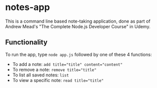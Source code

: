 # notes-app
This is a command line based note-taking application, done as part of Andrew Mead's "The Complete Node.js Developer Course" in Udemy.

## Functionality
To run the app, type `node app.js` followed by one of these 4 functions:
  - To add a note: `add title="title" content="content"`
  - To remove a note: `remove title="title"`
  - To list all saved notes: `list`
  - To view a specific note: `read title="title"`




